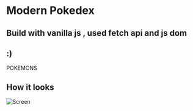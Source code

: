 
# Modern Pokedex
## Build with vanilla js , used fetch api and js dom

## :)

<p>POKEMONS</p>

## How it looks


![Screen](./screen.gif)
